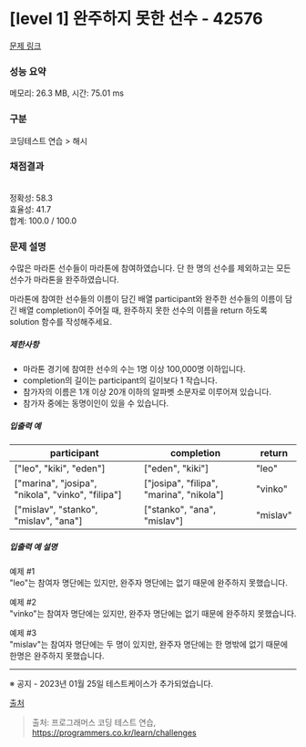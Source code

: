 # [level 1] 완주하지 못한 선수 - 42576 

[문제 링크](https://school.programmers.co.kr/learn/courses/30/lessons/42576) 

### 성능 요약

메모리: 26.3 MB, 시간: 75.01 ms

### 구분

코딩테스트 연습 > 해시

### 채점결과

<br/>정확성: 58.3<br/>효율성: 41.7<br/>합계: 100.0 / 100.0

### 문제 설명

<p>수많은 마라톤 선수들이 마라톤에 참여하였습니다. 단 한 명의 선수를 제외하고는 모든 선수가 마라톤을 완주하였습니다.</p>

<p>마라톤에 참여한 선수들의 이름이 담긴 배열 participant와 완주한 선수들의 이름이 담긴 배열 completion이 주어질 때, 완주하지 못한 선수의 이름을 return 하도록 solution 함수를 작성해주세요.</p>

<h5>제한사항</h5>

<ul>
<li>마라톤 경기에 참여한 선수의 수는 1명 이상 100,000명 이하입니다.</li>
<li>completion의 길이는 participant의 길이보다 1 작습니다.</li>
<li>참가자의 이름은 1개 이상 20개 이하의 알파벳 소문자로 이루어져 있습니다.</li>
<li>참가자 중에는 동명이인이 있을 수 있습니다.</li>
</ul>

<h5>입출력 예</h5>
<table class="table">
        <thead><tr>
<th>participant</th>
<th>completion</th>
<th>return</th>
</tr>
</thead>
        <tbody><tr>
<td>["leo", "kiki", "eden"]</td>
<td>["eden", "kiki"]</td>
<td>"leo"</td>
</tr>
<tr>
<td>["marina", "josipa", "nikola", "vinko", "filipa"]</td>
<td>["josipa", "filipa", "marina", "nikola"]</td>
<td>"vinko"</td>
</tr>
<tr>
<td>["mislav", "stanko", "mislav", "ana"]</td>
<td>["stanko", "ana", "mislav"]</td>
<td>"mislav"</td>
</tr>
</tbody>
      </table>
<h5>입출력 예 설명</h5>

<p>예제 #1<br>
"leo"는 참여자 명단에는 있지만, 완주자 명단에는 없기 때문에 완주하지 못했습니다.</p>

<p>예제 #2<br>
"vinko"는 참여자 명단에는 있지만, 완주자 명단에는 없기 때문에 완주하지 못했습니다.</p>

<p>예제 #3<br>
"mislav"는 참여자 명단에는 두 명이 있지만, 완주자 명단에는 한 명밖에 없기 때문에 한명은 완주하지 못했습니다.</p>

<hr>

<p>※ 공지 - 2023년 01월 25일 테스트케이스가 추가되었습니다.</p>

<p><a href="http://hsin.hr/coci/archive/2014_2015/contest2_tasks.pdf" target="_blank" rel="noopener">출처</a></p>


> 출처: 프로그래머스 코딩 테스트 연습, https://programmers.co.kr/learn/challenges